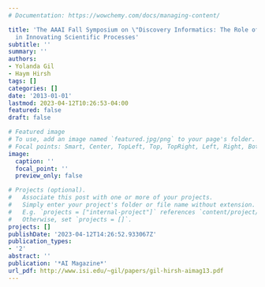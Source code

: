 ```yaml
---
# Documentation: https://wowchemy.com/docs/managing-content/

title: 'The AAAI Fall Symposium on \"Discovery Informatics: The Role of AI Research
  in Innovating Scientific Processes'
subtitle: ''
summary: ''
authors:
- Yolanda Gil
- Haym Hirsh
tags: []
categories: []
date: '2013-01-01'
lastmod: 2023-04-12T10:26:53-04:00
featured: false
draft: false

# Featured image
# To use, add an image named `featured.jpg/png` to your page's folder.
# Focal points: Smart, Center, TopLeft, Top, TopRight, Left, Right, BottomLeft, Bottom, BottomRight.
image:
  caption: ''
  focal_point: ''
  preview_only: false

# Projects (optional).
#   Associate this post with one or more of your projects.
#   Simply enter your project's folder or file name without extension.
#   E.g. `projects = ["internal-project"]` references `content/project/deep-learning/index.md`.
#   Otherwise, set `projects = []`.
projects: []
publishDate: '2023-04-12T14:26:52.933067Z'
publication_types:
- '2'
abstract: ''
publication: '*AI Magazine*'
url_pdf: http://www.isi.edu/~gil/papers/gil-hirsh-aimag13.pdf
---
```

